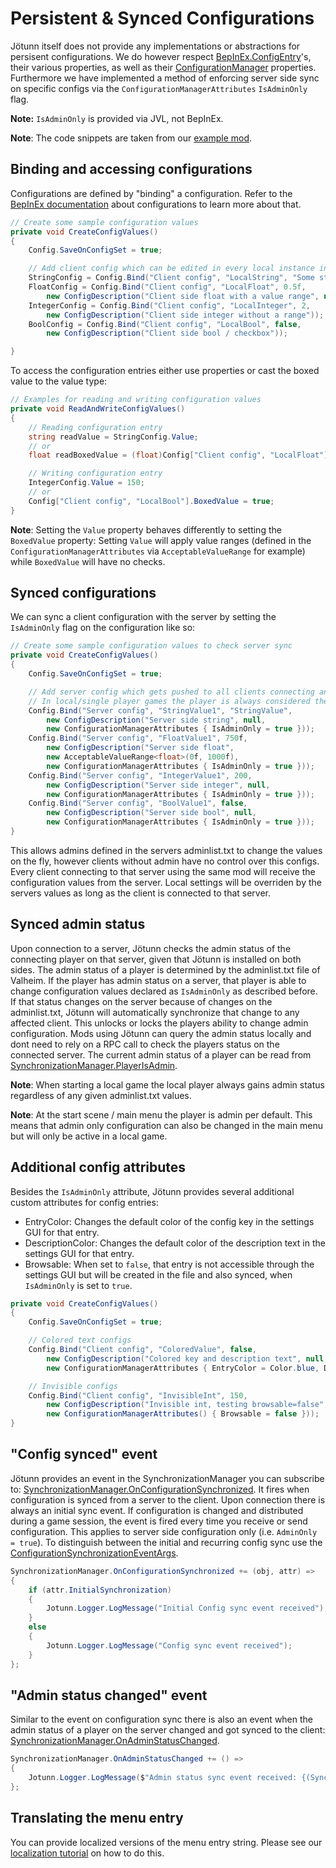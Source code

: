 ﻿# Persistent & Synced Configurations

Jötunn itself does not provide any implementations or abstractions for persisent configurations. We do however respect [BepInEx.ConfigEntry](https://bepinex.github.io/bepinex_docs/master/articles/dev_guide/plugin_tutorial/3_configuration.html)'s, their various properties, as well as their [ConfigurationManager](https://github.com/BepInEx/BepInEx.ConfigurationManager) properties. Furthermore we have implemented a method of enforcing server side sync on specific configs via the `ConfigurationManagerAttributes` `IsAdminOnly` flag.

**Note:** `IsAdminOnly` is provided via JVL, not BepInEx.

**Note**: The code snippets are taken from our [example mod](https://github.com/Valheim-Modding/JotunnModExample).

## Binding and accessing configurations

Configurations are defined by "binding" a configuration. Refer to the [BepInEx documentation](https://docs.bepinex.dev/master/articles/dev_guide/plugin_tutorial/3_configuration.html) about configurations to learn more about that.

```cs
// Create some sample configuration values
private void CreateConfigValues()
{
    Config.SaveOnConfigSet = true;

    // Add client config which can be edited in every local instance independently
    StringConfig = Config.Bind("Client config", "LocalString", "Some string", "Client side string");
    FloatConfig = Config.Bind("Client config", "LocalFloat", 0.5f, 
        new ConfigDescription("Client side float with a value range", new AcceptableValueRange<float>(0f, 1f)));
    IntegerConfig = Config.Bind("Client config", "LocalInteger", 2, 
        new ConfigDescription("Client side integer without a range"));
    BoolConfig = Config.Bind("Client config", "LocalBool", false, 
        new ConfigDescription("Client side bool / checkbox"));

}
```

To access the configuration entries either use properties or cast the boxed value to the value type:

```cs
// Examples for reading and writing configuration values
private void ReadAndWriteConfigValues()
{
    // Reading configuration entry
    string readValue = StringConfig.Value;
    // or
    float readBoxedValue = (float)Config["Client config", "LocalFloat"].BoxedValue;

    // Writing configuration entry
    IntegerConfig.Value = 150;
    // or
    Config["Client config", "LocalBool"].BoxedValue = true;
}
```

**Note**: Setting the `Value` property behaves differently to setting the `BoxedValue` property: Setting `Value` will apply value ranges (defined in the `ConfigurationManagerAttributes` via `AcceptableValueRange` for example) while `BoxedValue` will have no checks.

## Synced configurations

We can sync a client configuration with the server by setting the `IsAdminOnly` flag on the configuration like so:

```cs
// Create some sample configuration values to check server sync
private void CreateConfigValues()
{
    Config.SaveOnConfigSet = true;

    // Add server config which gets pushed to all clients connecting and can only be edited by admins
    // In local/single player games the player is always considered the admin
    Config.Bind("Server config", "StringValue1", "StringValue", 
        new ConfigDescription("Server side string", null, 
        new ConfigurationManagerAttributes { IsAdminOnly = true }));
    Config.Bind("Server config", "FloatValue1", 750f, 
        new ConfigDescription("Server side float", 
        new AcceptableValueRange<float>(0f, 1000f), 
        new ConfigurationManagerAttributes { IsAdminOnly = true }));
    Config.Bind("Server config", "IntegerValue1", 200, 
        new ConfigDescription("Server side integer", null, 
        new ConfigurationManagerAttributes { IsAdminOnly = true }));
    Config.Bind("Server config", "BoolValue1", false, 
        new ConfigDescription("Server side bool", null, 
        new ConfigurationManagerAttributes { IsAdminOnly = true }));
}
```

This allows admins defined in the servers adminlist.txt to change the values on the fly, however clients without admin have no control over this configs. Every client connecting to that server using the same mod will receive the configuration values from the server. Local settings will be overriden by the servers values as long as the client is connected to that server.

## Synced admin status

Upon connection to a server, Jötunn checks the admin status of the connecting player on that server, given that Jötunn is installed on both sides. The admin status of a player is determined by the adminlist.txt file of Valheim. If the player has admin status on a server, that player is able to change configuration values declared as `IsAdminOnly` as described before. If that status changes on the server because of changes on the adminlist.txt, Jötunn will automatically synchronize that change to any affected client. This unlocks or locks the players ability to change admin configuration. Mods using Jötunn can query the admin status locally and dont need to rely on a RPC call to check the players status on the connected server. The current admin status of a player can be read from [SynchronizationManager.PlayerIsAdmin](xref:Jotunn.Managers.SynchronizationManager.PlayerIsAdmin).

**Note**: When starting a local game the local player always gains admin status regardless of any given adminlist.txt values.

**Note**: At the start scene / main menu the player is admin per default. This means that admin only configuration can also be changed in the main menu but will only be active in a local game.

## Additional config attributes

Besides the `IsAdminOnly` attribute, Jötunn provides several additional custom attributes for config entries:

* EntryColor: Changes the default color of the config key in the settings GUI for that entry.
* DescriptionColor: Changes the default color of the description text in the settings GUI for that entry.
* Browsable: When set to `false`, that entry is not accessible through the settings GUI but will be created in the file and also synced, when `IsAdminOnly` is set to `true`.

```cs
private void CreateConfigValues()
{
    Config.SaveOnConfigSet = true;

    // Colored text configs
    Config.Bind("Client config", "ColoredValue", false,
        new ConfigDescription("Colored key and description text", null,
        new ConfigurationManagerAttributes { EntryColor = Color.blue, DescriptionColor = Color.yellow }));

    // Invisible configs
    Config.Bind("Client config", "InvisibleInt", 150,
        new ConfigDescription("Invisible int, testing browsable=false", null,
        new ConfigurationManagerAttributes() { Browsable = false }));
}
```

## "Config synced" event

Jötunn provides an event in the SynchronizationManager you can subscribe to: [SynchronizationManager.OnConfigurationSynchronized](xref:Jotunn.Managers.SynchronizationManager.OnConfigurationSynchronized). It fires when configuration is synced from a server to the client. Upon connection there is always an initial sync event. If configuration is changed and distributed during a game session, the event is fired every time you receive or send configuration. This applies to server side configuration only (i.e. `AdminOnly = true`). To distinguish between the initial and recurring config sync use the [ConfigurationSynchronizationEventArgs](xref:Jotunn.Utils.ConfigurationSynchronizationEventArgs).

```cs
SynchronizationManager.OnConfigurationSynchronized += (obj, attr) =>
{
    if (attr.InitialSynchronization)
    {
        Jotunn.Logger.LogMessage("Initial Config sync event received");
    }
    else
    {
        Jotunn.Logger.LogMessage("Config sync event received");
    }
};
```

## "Admin status changed" event

Similar to the event on configuration sync there is also an event when the admin status of a player on the server changed and got synced to the client: [SynchronizationManager.OnAdminStatusChanged](xref:Jotunn.Managers.SynchronizationManager.OnAdminStatusChanged).

```cs
SynchronizationManager.OnAdminStatusChanged += () =>
{
    Jotunn.Logger.LogMessage($"Admin status sync event received: {(SynchronizationManager.Instance.PlayerIsAdmin ? "You're admin now" : "Downvoted, boy")}");
};
```

## Translating the menu entry

You can provide localized versions of the menu entry string. Please see our [localization tutorial](localization.md#localizable-content-in-jötunn) on how to do this.